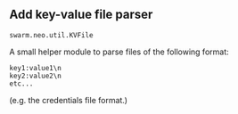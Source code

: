 ## Add key-value file parser

`swarm.neo.util.KVFile`

A small helper module to parse files of the following format:

```
key1:value1\n
key2:value2\n
etc...
```

(e.g. the credentials file format.)

